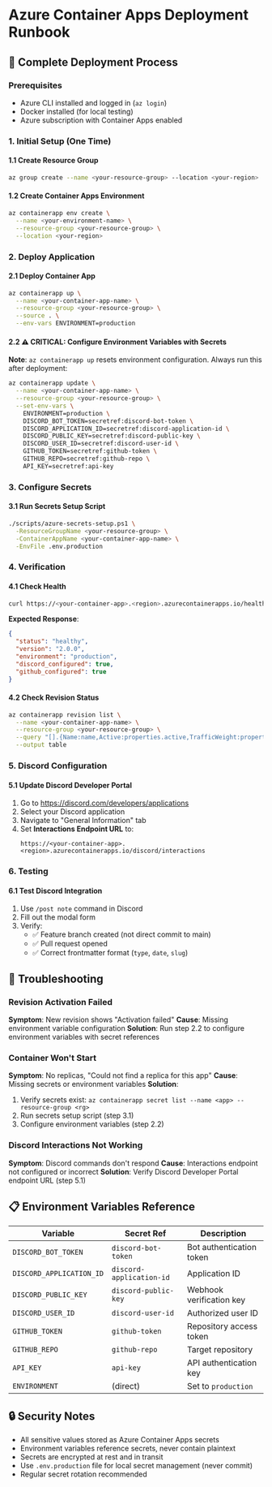 # Azure Container Apps Deployment Runbook

## 🚀 Complete Deployment Process

### Prerequisites
- Azure CLI installed and logged in (`az login`)
- Docker installed (for local testing)
- Azure subscription with Container Apps enabled

### 1. Initial Setup (One Time)

#### 1.1 Create Resource Group
```bash
az group create --name <your-resource-group> --location <your-region>
```

#### 1.2 Create Container Apps Environment
```bash
az containerapp env create \
  --name <your-environment-name> \
  --resource-group <your-resource-group> \
  --location <your-region>
```

### 2. Deploy Application

#### 2.1 Deploy Container App
```bash
az containerapp up \
  --name <your-container-app-name> \
  --resource-group <your-resource-group> \
  --source . \
  --env-vars ENVIRONMENT=production
```

#### 2.2 ⚠️ CRITICAL: Configure Environment Variables with Secrets
**Note**: `az containerapp up` resets environment configuration. Always run this after deployment:

```bash
az containerapp update \
  --name <your-container-app-name> \
  --resource-group <your-resource-group> \
  --set-env-vars \
    ENVIRONMENT=production \
    DISCORD_BOT_TOKEN=secretref:discord-bot-token \
    DISCORD_APPLICATION_ID=secretref:discord-application-id \
    DISCORD_PUBLIC_KEY=secretref:discord-public-key \
    DISCORD_USER_ID=secretref:discord-user-id \
    GITHUB_TOKEN=secretref:github-token \
    GITHUB_REPO=secretref:github-repo \
    API_KEY=secretref:api-key
```

### 3. Configure Secrets

#### 3.1 Run Secrets Setup Script
```bash
./scripts/azure-secrets-setup.ps1 \
  -ResourceGroupName <your-resource-group> \
  -ContainerAppName <your-container-app-name> \
  -EnvFile .env.production
```

### 4. Verification

#### 4.1 Check Health
```bash
curl https://<your-container-app>.<region>.azurecontainerapps.io/health
```

**Expected Response**:
```json
{
  "status": "healthy",
  "version": "2.0.0",
  "environment": "production",
  "discord_configured": true,
  "github_configured": true
}
```

#### 4.2 Check Revision Status
```bash
az containerapp revision list \
  --name <your-container-app-name> \
  --resource-group <your-resource-group> \
  --query "[].{Name:name,Active:properties.active,TrafficWeight:properties.trafficWeight,RunningState:properties.runningState}" \
  --output table
```

### 5. Discord Configuration

#### 5.1 Update Discord Developer Portal
1. Go to https://discord.com/developers/applications
2. Select your Discord application
3. Navigate to "General Information" tab
4. Set **Interactions Endpoint URL** to:
   ```
   https://<your-container-app>.<region>.azurecontainerapps.io/discord/interactions
   ```

### 6. Testing

#### 6.1 Test Discord Integration
1. Use `/post note` command in Discord
2. Fill out the modal form
3. Verify:
   - ✅ Feature branch created (not direct commit to main)
   - ✅ Pull request opened
   - ✅ Correct frontmatter format (`type`, `date`, `slug`)

## 🔧 Troubleshooting

### Revision Activation Failed
**Symptom**: New revision shows "Activation failed"
**Cause**: Missing environment variable configuration
**Solution**: Run step 2.2 to configure environment variables with secret references

### Container Won't Start
**Symptom**: No replicas, "Could not find a replica for this app"
**Cause**: Missing secrets or environment variables
**Solution**: 
1. Verify secrets exist: `az containerapp secret list --name <app> --resource-group <rg>`
2. Run secrets setup script (step 3.1)
3. Configure environment variables (step 2.2)

### Discord Interactions Not Working
**Symptom**: Discord commands don't respond
**Cause**: Interactions endpoint not configured or incorrect
**Solution**: Verify Discord Developer Portal endpoint URL (step 5.1)

## 📋 Environment Variables Reference

| Variable | Secret Ref | Description |
|----------|------------|-------------|
| `DISCORD_BOT_TOKEN` | `discord-bot-token` | Bot authentication token |
| `DISCORD_APPLICATION_ID` | `discord-application-id` | Application ID |
| `DISCORD_PUBLIC_KEY` | `discord-public-key` | Webhook verification key |
| `DISCORD_USER_ID` | `discord-user-id` | Authorized user ID |
| `GITHUB_TOKEN` | `github-token` | Repository access token |
| `GITHUB_REPO` | `github-repo` | Target repository |
| `API_KEY` | `api-key` | API authentication key |
| `ENVIRONMENT` | (direct) | Set to `production` |

## 🔒 Security Notes

- All sensitive values stored as Azure Container Apps secrets
- Environment variables reference secrets, never contain plaintext
- Secrets are encrypted at rest and in transit
- Use `.env.production` file for local secret management (never commit)
- Regular secret rotation recommended
